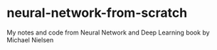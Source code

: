 # neural-network-from-scratch
My notes and code from Neural Network and Deep Learning book by Michael Nielsen
